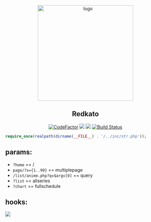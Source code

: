 <div align="center">
   <img width="300" src="https://i.imgur.com/EFlcN2x.png" alt="logo"></br><h2>Redkato</h2>

[![CodeFactor](https://www.codefactor.io/repository/github/sinkaroid/Redkato/badge)](https://www.codefactor.io/repository/github/sinkaroid/Redkato) [![](https://img.shields.io/packagist/php-v/curl/curl)](https://packagist.org/packages/curl/curl) [![](https://img.shields.io/github/commits-since/sinkaroid/Redkato/post1)](https://github.com/sinkaroid/Redkato/tree/master) [![Build Status](https://travis-ci.com/sinkaroid/Redkato.svg?branch=master)](https://travis-ci.com/sinkaroid/Redkato) 

</div>

```php
require_once(realpath(dirname(__FILE__) . '/../inc/str.php')); 
```  
## params:  

- `?home` == /
- `page/?x={1..99}` == multiplepage
- `/list/anime.php?q=$argv[0]` == query
- `?list` == allseries
- `?chart` == fullschedule  

## hooks:
![](https://i.imgur.com/OoaC1Zr.png)